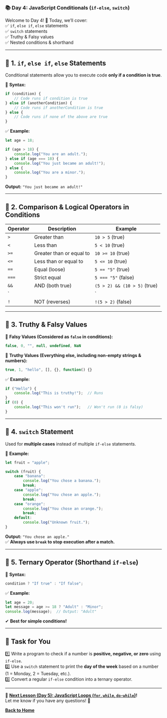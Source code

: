 ### **📚 Day 4: JavaScript Conditionals (`if-else`, `switch`)**  
Welcome to Day 4! 🎉 Today, we’ll cover:  
✅ `if`, `else if`, `else` statements  
✅ `switch` statements  
✅ Truthy & Falsy values  
✅ Nested conditions & shorthand  

---

## **🔹 1. `if`, `else if`, `else` Statements**  
Conditional statements allow you to execute code **only if a condition is true**.  

📌 **Syntax:**  
```js
if (condition) {
    // Code runs if condition is true
} else if (anotherCondition) {
    // Code runs if anotherCondition is true
} else {
    // Code runs if none of the above are true
}
```

✅ **Example:**
```js
let age = 18;

if (age > 18) {
    console.log("You are an adult.");
} else if (age === 18) {
    console.log("You just became an adult!");
} else {
    console.log("You are a minor.");
}
```
**Output:** `"You just became an adult!"`

---

## **🔹 2. Comparison & Logical Operators in Conditions**
| Operator | Description | Example |
|----------|------------|---------|
| `>` | Greater than | `10 > 5` (true) |
| `<` | Less than | `5 < 10` (true) |
| `>=` | Greater than or equal to | `10 >= 10` (true) |
| `<=` | Less than or equal to | `5 <= 10` (true) |
| `==` | Equal (loose) | `5 == "5"` (true) |
| `===` | Strict equal | `5 === "5"` (false) |
| `&&` | AND (both true) | `(5 > 2) && (10 > 5)` (true) |
| `||` | OR (one true) | `(5 > 2) || (10 < 5)` (true) |
| `!` | NOT (reverses) | `!(5 > 2)` (false) |

---

## **🔹 3. Truthy & Falsy Values**
📌 **Falsy Values (Considered as `false` in conditions):**  
```js
false, 0, "", null, undefined, NaN
```
📌 **Truthy Values (Everything else, including non-empty strings & numbers):**  
```js
true, 1, "hello", [], {}, function() {}
```
✅ **Example:**
```js
if ("Hello") {
    console.log("This is truthy!");  // Runs
}
if (0) {
    console.log("This won't run");   // Won't run (0 is falsy)
}
```

---

## **🔹 4. `switch` Statement**
Used for **multiple cases** instead of multiple `if-else` statements.

📌 **Example:**
```js
let fruit = "apple";

switch (fruit) {
    case "banana":
        console.log("You chose a banana.");
        break;
    case "apple":
        console.log("You chose an apple.");
        break;
    case "orange":
        console.log("You chose an orange.");
        break;
    default:
        console.log("Unknown fruit.");
}
```
**Output:** `"You chose an apple."`  
✅ **Always use `break` to stop execution after a match.**

---

## **🔹 5. Ternary Operator (Shorthand `if-else`)**
📌 **Syntax:**
```js
condition ? "If true" : "If false";
```
✅ **Example:**
```js
let age = 20;
let message = age >= 18 ? "Adult" : "Minor";
console.log(message);  // Output: "Adult"
```
✔ **Best for simple conditions!**

---

## **📝 Task for You**
1️⃣ Write a program to check if a number is **positive, negative, or zero** using `if-else`.  
2️⃣ Use a `switch` statement to print the **day of the week** based on a number (1 = Monday, 2 = Tuesday, etc.).  
3️⃣ Convert a regular `if-else` condition into a ternary operator.  

---

🎯 **[Next Lesson (Day 5): JavaScript Loops (`for`, `while`, `do-while`)](../day_5/)!**  
Let me know if you have any questions! 🚀

[**Back to Home**](../../../)